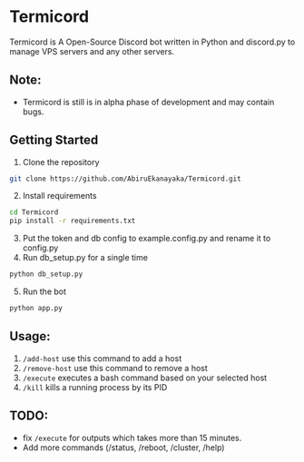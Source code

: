 # Termicord
Termicord is A Open-Source Discord bot written in Python and discord.py to manage VPS servers and any other servers.

## Note:
* Termicord is still is in alpha phase of development and may contain bugs.

## Getting Started

1. Clone the repository
```bash
git clone https://github.com/AbiruEkanayaka/Termicord.git
```
2. Install requirements
```bash
cd Termicord
pip install -r requirements.txt
```
3. Put the token and db config to example.config.py and rename it to config.py
4. Run db_setup.py for a single time
```bash
python db_setup.py
```
5. Run the bot
```bash
python app.py
```

## Usage:

1. `/add-host` use this command to add a host
2. `/remove-host` use this command to remove a host
3. `/execute` executes a bash command based on your selected host
4. `/kill` kills a running process by its PID

## TODO:

- fix `/execute` for outputs which takes more than 15 minutes.
- Add more commands (/status, /reboot, /cluster, /help)
